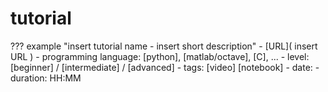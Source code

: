 # tutorial

??? example "insert tutorial name - insert short description"
    - [URL]( insert URL )
    - programming language: [python], [matlab/octave], [C], ...
    - level: [beginner] / [intermediate] / [advanced]
    - tags: [video] [notebook]
    - date:
    - duration: HH:MM
